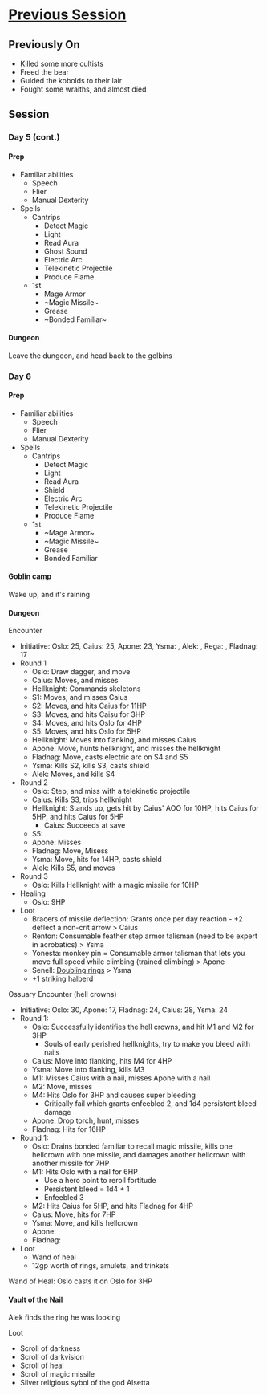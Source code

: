 # [Previous Session](./2020-07-29.md)

## Previously On

- Killed some more cultists
- Freed the bear
- Guided the kobolds to their lair
- Fought some wraiths, and almost died

## Session

### Day 5 (cont.)

#### Prep

- Familiar abilities
  - Speech
  - Flier
  - Manual Dexterity
- Spells
  - Cantrips
    - Detect Magic
    - Light
    - Read Aura
    - Ghost Sound
    - Electric Arc
    - Telekinetic Projectile
    - Produce Flame
  - 1st
    - Mage Armor
    - ~Magic Missile~
    - Grease
    - ~Bonded Familiar~

#### Dungeon

Leave the dungeon, and head back to the golbins

### Day 6

#### Prep

- Familiar abilities
  - Speech
  - Flier
  - Manual Dexterity
- Spells
  - Cantrips
    - Detect Magic
    - Light
    - Read Aura
    - Shield
    - Electric Arc
    - Telekinetic Projectile
    - Produce Flame
  - 1st
    - ~Mage Armor~
    - ~Magic Missile~
    - Grease
    - Bonded Familiar

#### Goblin camp

Wake up, and it's raining

#### Dungeon

Encounter 
- Initiative: Oslo: 25, Caius: 25, Apone: 23, Ysma: , Alek: , Rega: , Fladnag: 17
- Round 1
  - Oslo: Draw dagger, and move
  - Caius:  Moves, and misses
  - Hellknight: Commands skeletons
  - S1: Moves, and misses Caius
  - S2: Moves, and hits Caius for 11HP
  - S3: Moves, and hits Caisu for 3HP
  - S4: Moves, and hits Oslo for 4HP
  - S5: Moves, and hits Oslo for 5HP
  - Hellknight: Moves into flanking, and misses Caius
  - Apone: Move, hunts hellknight, and misses the hellknight
  - Fladnag: Move, casts electric arc on S4 and S5
  - Ysma: Kills S2, kills S3, casts shield
  - Alek: Moves, and kills S4
- Round 2
  - Oslo: Step, and miss with a telekinetic projectile
  - Caius: Kills S3, trips hellknight
  - Hellknight: Stands up, gets hit by Caius' AOO for 10HP, hits Caius for 5HP, and hits Caius for 5HP
    - Caius: Succeeds at save
  - S5: 
  - Apone: Misses
  - Fladnag: Move, Misess
  - Ysma: Move, hits for 14HP, casts shield
  - Alek: Kills S5, and moves
- Round 3
  - Oslo: Kills Hellknight with a magic missile for 10HP
- Healing
  - Oslo: 9HP
- Loot
  - Bracers of missile deflection: Grants once per day reaction - +2 deflect a non-crit arrow > Caius
  - Renton: Consumable feather step armor talisman (need to be expert in acrobatics) > Ysma
  - Yonesta: monkey pin = Consumable armor talisman that lets you move full speed while climbing (trained climbing) > Apone
  - Senell: [Doubling rings](https://2e.aonprd.com/Equipment.aspx?ID=432) > Ysma
  - +1 striking halberd

Ossuary
Encounter (hell crowns)
- Initiative: Oslo: 30, Apone: 17, Fladnag: 24, Caius: 28, Ysma: 24
- Round 1: 
  - Oslo: Successfully identifies the hell crowns, and hit M1 and M2 for 3HP
    - Souls of early perished hellknights, try to make you bleed with nails
  - Caius: Move into flanking, hits M4 for 4HP 
  - Ysma: Move into flanking, kills M3
  - M1: Misses Caius with a nail, misses Apone with a nail
  - M2: Move, misses 
  - M4: Hits Oslo for 3HP and causes super bleeding
    - Critically fail which grants enfeebled 2, and 1d4 persistent bleed damage
  - Apone: Drop torch, hunt, misses
  - Fladnag: Hits for 16HP
- Round 1: 
  - Oslo: Drains bonded familiar to recall magic missile, kills one hellcrown with one missile, and damages another hellcrown with another missile for 7HP
  - M1: Hits Oslo with a nail for 6HP
    - Use a hero point to reroll fortitude
    - Persistent bleed = 1d4 + 1
    - Enfeebled 3
  - M2: Hits Caius for 5HP, and hits Fladnag for 4HP
  - Caius: Move, hits for 7HP
  - Ysma: Move, and kills hellcrown
  - Apone: 
  - Fladnag: 
- Loot
  - Wand of heal
  - 12gp worth of rings, amulets, and trinkets

Wand of Heal: Oslo casts it on Oslo for 3HP

#### Vault of the Nail

Alek finds the ring he was looking

Loot
- Scroll of darkness
- Scroll of darkvision
- Scroll of heal
- Scroll of magic missile
- Silver religious sybol of the god Alsetta

